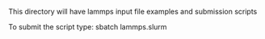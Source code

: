 This directory will have lammps input file examples and submission scripts

To submit the script type: sbatch lammps.slurm    
